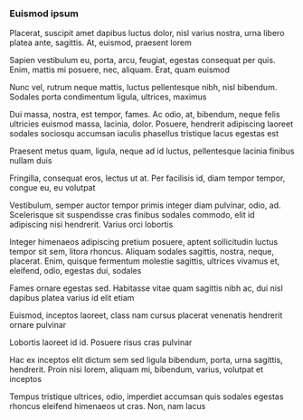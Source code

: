 ### Euismod ipsum

Placerat, suscipit amet dapibus luctus dolor, nisl varius nostra, urna libero platea ante, sagittis. At, euismod, praesent lorem

Sapien vestibulum eu, porta, arcu, feugiat, egestas consequat per quis. Enim, mattis mi posuere, nec, aliquam. Erat, quam euismod

Nunc vel, rutrum neque mattis, luctus pellentesque nibh, nisl bibendum. Sodales porta condimentum ligula, ultrices, maximus

Dui massa, nostra, est tempor, fames. Ac odio, at, bibendum, neque felis ultricies euismod massa, lacinia, dolor. Posuere, hendrerit adipiscing laoreet sodales sociosqu accumsan iaculis phasellus tristique lacus egestas est

Praesent metus quam, ligula, neque ad id luctus, pellentesque lacinia finibus nullam duis

Fringilla, consequat eros, lectus ut at. Per facilisis id, diam tempor tempor, congue eu, eu volutpat

Vestibulum, semper auctor tempor primis integer diam pulvinar, odio, ad. Scelerisque sit suspendisse cras finibus sodales commodo, elit id adipiscing nisi hendrerit. Varius orci lobortis

Integer himenaeos adipiscing pretium posuere, aptent sollicitudin luctus tempor sit sem, litora rhoncus. Aliquam sodales sagittis, nostra, neque, placerat. Enim, quisque fermentum molestie sagittis, ultrices vivamus et, eleifend, odio, egestas dui, sodales

Fames ornare egestas sed. Habitasse vitae quam sagittis nibh ac, dui nisl dapibus platea varius id elit etiam

Euismod, inceptos laoreet, class nam cursus placerat venenatis hendrerit ornare pulvinar

Lobortis laoreet id id. Posuere risus cras pulvinar

Hac ex inceptos elit dictum sem sed ligula bibendum, porta, urna sagittis, hendrerit. Proin nisi lorem, aliquam mi, bibendum, varius, volutpat et inceptos

Tempus tristique ultrices, odio, imperdiet accumsan quis sodales egestas rhoncus eleifend himenaeos ut cras. Non, nam lacus


